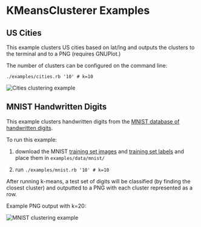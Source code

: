 KMeansClusterer Examples
===


US Cities
---

This example clusters US cities based on lat/lng and outputs the clusters to the terminal and to a PNG (requires GNUPlot.)

The number of clusters can be configured on the command line:

```./examples/cities.rb '10' # k=10```

![Cities clustering example](https://raw.githubusercontent.com/gbuesing/kmeans-clusterer/master/examples/data/cities_k10.png)


MNIST Handwritten Digits
---

This example clusters handwritten digits from the [MNIST database of handwritten digits](http://yann.lecun.com/exdb/mnist/).

To run this example:

1. download the MNIST [training set images](http://yann.lecun.com/exdb/mnist/train-images-idx3-ubyte.gz) and [training set labels](http://yann.lecun.com/exdb/mnist/train-labels-idx1-ubyte.gz) and place them in ```examples/data/mnist/```

2. run ```./examples/mnist.rb '10' # k=10```

After running k-means, a test set of digits will be classified (by finding the closest cluster) and outputted to a PNG with each cluster represented as a row.

Example PNG output with k=20:

![MNIST clustering example](https://raw.githubusercontent.com/gbuesing/kmeans-clusterer/master/examples/data/mnist_k20.png)
